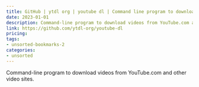 ```yaml
---
title: GitHub | ytdl org | youtube dl | Command line program to download videos from YouTube.com and other video sites
date: 2023-01-01
description: Command-line program to download videos from YouTube.com and other video sites.
link: https://github.com/ytdl-org/youtube-dl
pricing: 
tags: 
- unsorted-bookmarks-2 
categories: 
- unsorted 
---
```


Command-line program to download videos from YouTube.com and other video sites.